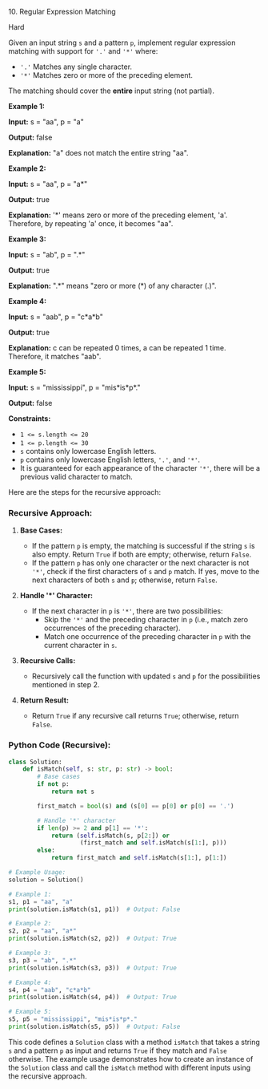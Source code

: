 10\. Regular Expression Matching

Hard

Given an input string `s` and a pattern `p`, implement regular expression matching with support for `'.'` and `'*'` where:

*   `'.'` Matches any single character.
*   `'*'` Matches zero or more of the preceding element.

The matching should cover the **entire** input string (not partial).

**Example 1:**

**Input:** s = "aa", p = "a"

**Output:** false

**Explanation:** "a" does not match the entire string "aa". 

**Example 2:**

**Input:** s = "aa", p = "a\*"

**Output:** true

**Explanation:** '\*' means zero or more of the preceding element, 'a'. Therefore, by repeating 'a' once, it becomes "aa". 

**Example 3:**

**Input:** s = "ab", p = ".\*"

**Output:** true

**Explanation:** ".\*" means "zero or more (\*) of any character (.)". 

**Example 4:**

**Input:** s = "aab", p = "c\*a\*b"

**Output:** true

**Explanation:** c can be repeated 0 times, a can be repeated 1 time. Therefore, it matches "aab". 

**Example 5:**

**Input:** s = "mississippi", p = "mis\*is\*p\*."

**Output:** false 

**Constraints:**

*   `1 <= s.length <= 20`
*   `1 <= p.length <= 30`
*   `s` contains only lowercase English letters.
*   `p` contains only lowercase English letters, `'.'`, and `'*'`.
*   It is guaranteed for each appearance of the character `'*'`, there will be a previous valid character to match.

Here are the steps for the recursive approach:

### Recursive Approach:

1. **Base Cases:**
   - If the pattern `p` is empty, the matching is successful if the string `s` is also empty. Return `True` if both are empty; otherwise, return `False`.
   - If the pattern `p` has only one character or the next character is not `'*'`, check if the first characters of `s` and `p` match. If yes, move to the next characters of both `s` and `p`; otherwise, return `False`.

2. **Handle '*' Character:**
   - If the next character in `p` is `'*'`, there are two possibilities:
     - Skip the `'*'` and the preceding character in `p` (i.e., match zero occurrences of the preceding character).
     - Match one occurrence of the preceding character in `p` with the current character in `s`.

3. **Recursive Calls:**
   - Recursively call the function with updated `s` and `p` for the possibilities mentioned in step 2.

4. **Return Result:**
   - Return `True` if any recursive call returns `True`; otherwise, return `False`.

### Python Code (Recursive):

```python
class Solution:
    def isMatch(self, s: str, p: str) -> bool:
        # Base cases
        if not p:
            return not s

        first_match = bool(s) and (s[0] == p[0] or p[0] == '.')

        # Handle '*' character
        if len(p) >= 2 and p[1] == '*':
            return (self.isMatch(s, p[2:]) or
                    (first_match and self.isMatch(s[1:], p)))
        else:
            return first_match and self.isMatch(s[1:], p[1:])

# Example Usage:
solution = Solution()

# Example 1:
s1, p1 = "aa", "a"
print(solution.isMatch(s1, p1))  # Output: False

# Example 2:
s2, p2 = "aa", "a*"
print(solution.isMatch(s2, p2))  # Output: True

# Example 3:
s3, p3 = "ab", ".*"
print(solution.isMatch(s3, p3))  # Output: True

# Example 4:
s4, p4 = "aab", "c*a*b"
print(solution.isMatch(s4, p4))  # Output: True

# Example 5:
s5, p5 = "mississippi", "mis*is*p*."
print(solution.isMatch(s5, p5))  # Output: False
```

This code defines a `Solution` class with a method `isMatch` that takes a string `s` and a pattern `p` as input and returns `True` if they match and `False` otherwise. The example usage demonstrates how to create an instance of the `Solution` class and call the `isMatch` method with different inputs using the recursive approach.